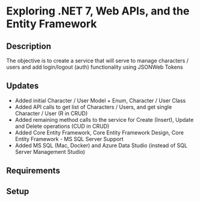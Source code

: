 # Exploring .NET 7, Web APIs, and the Entity Framework

## Description
The objective is to create a service that will serve to manage characters / users and add login/logout (auth)
functionality using JSONWeb Tokens

## Updates

* Added initial Character / User Model + Enum, Character / User Class
* Added API calls to get list of Characters / Users, and get single Character / User (R in CRUD)
* Added remaining method calls to the service for Create (Insert), Update and Delete operations (CUD in CRUD)
* Added Core Entity Framework, Core Entity Framework Design, Core Entity Framework - MS SQL Server Support
* Added MS SQL (Mac, Docker) and Azure Data Studio (instead of SQL Server Management Studio)


## Requirements


## Setup


